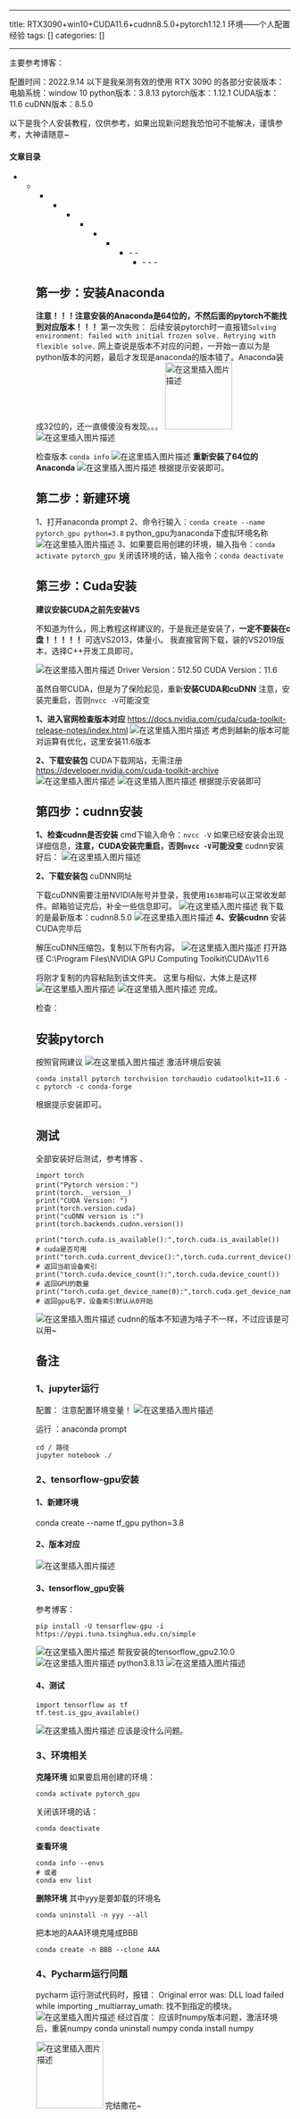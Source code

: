 
--- 
title:  RTX3090+win10+CUDA11.6+cudnn8.5.0+pytorch1.12.1 环境——个人配置经验 
tags: []
categories: [] 

---
主要参考博客： 

配置时间：2022.9.14 以下是我亲测有效的使用 RTX 3090 的各部分安装版本： 电脑系统：window 10 python版本：3.8.13 pytorch版本：1.12.1 CUDA版本：11.6 cuDNN版本：8.5.0

以下是我个人安装教程，仅供参考，如果出现新问题我恐怕可不能解决，谨慎参考，大神请随意~



#### 文章目录
- - - - - - - - <ul><li>- - <ul><li>- - - 


## 第一步：安装Anaconda

**注意！！！注意安装的Anaconda是64位的，不然后面的pytorch不能找到对应版本！！！** 第一次失败： 后续安装pytorch时一直报错`Solving environment: failed with initial frozen solve. Retrying with flexible solve.` 网上查说是版本不对应的问题，一开始一直以为是python版本的问题，最后才发现是anaconda的版本错了。Anaconda装成32位的，还一直傻傻没有发现。。。 <img src="https://img-blog.csdnimg.cn/6aa6390764d840d09f8945c544b9ba4e.jpeg" alt="在这里插入图片描述" width="120" height="120"> <img src="https://img-blog.csdnimg.cn/8430e664f3d843da9775dc899f3512aa.png" alt="在这里插入图片描述">

检查版本 `conda info` <img src="https://img-blog.csdnimg.cn/f8a9d901bd464897bd043c709e0f498e.png" alt="在这里插入图片描述"> **重新安装了64位的Anaconda** <img src="https://img-blog.csdnimg.cn/fd6460ce0801487aa938f2090c2c6c36.png" alt="在这里插入图片描述"> 根据提示安装即可。

## 第二步：新建环境

1、打开anaconda prompt 2、命令行输入：`conda create --name pytorch_gpu python=3.8` python_gpu为anaconda下虚拟环境名称 <img src="https://img-blog.csdnimg.cn/e45161a165844de385bd0becce83e09a.png" alt="在这里插入图片描述"> 3、如果要启用创建的环境，输入指令：`conda activate pytorch_gpu` 关闭该环境的话，输入指令：`conda deactivate`

## 第三步：Cuda安装

**建议安装CUDA之前先安装VS**

不知道为什么，网上教程这样建议的，于是我还是安装了，**一定不要装在c盘！！！！！** 可选VS2013，体量小。 我直接官网下载，装的VS2019版本，选择C++开发工具即可。

<img src="https://img-blog.csdnimg.cn/955d35aa44194a04b8dc64b72e456d6b.png" alt="在这里插入图片描述"> Driver Version：512.50 CUDA Version：11.6

虽然自带CUDA，但是为了保险起见，重新**安装CUDA和cuDNN** 注意，安装完重启，否则`nvcc -V`可能没变

**1、进入官网检查版本对应** https://docs.nvidia.com/cuda/cuda-toolkit-release-notes/index.html <img src="https://img-blog.csdnimg.cn/6549473ce20047109c11f5855bb37213.png" alt="在这里插入图片描述"> 考虑到越新的版本可能对运算有优化，这里安装11.6版本

**2、下载安装包** CUDA下载网站，无需注册 https://developer.nvidia.com/cuda-toolkit-archive <img src="https://img-blog.csdnimg.cn/010f3d2fb7ba48bcbacb6f3ae0be28e3.png" alt="在这里插入图片描述"> <img src="https://img-blog.csdnimg.cn/d0bf03759f81411ba5046bf2fa53409c.png?x-oss-process=image/watermark,type_ZHJvaWRzYW5zZmFsbGJhY2s,shadow_50,text_Q1NETiBAenhtXw==,size_20,color_FFFFFF,t_70,g_se,x_16" alt="在这里插入图片描述"> 根据提示安装即可

## 第四步：cudnn安装

**1、检查cudnn是否安装** cmd下输入命令：`nvcc -V` 如果已经安装会出现详细信息，**注意，CUDA安装完重启，否则`nvcc -V`可能没变** cudnn安装好后： <img src="https://img-blog.csdnimg.cn/e9e9d5a0f26e489cb80b713b3c79738e.png" alt="在这里插入图片描述">

**2、下载安装包** cuDNN网址 

下载cuDNN需要注册NVIDIA账号并登录，我使用`163邮箱`可以正常收发邮件。邮箱验证完后，补全一些信息即可。 <img src="https://img-blog.csdnimg.cn/b72bb52769b84d1dac0d3e1388269b3d.png" alt="在这里插入图片描述"> 我下载的是最新版本：cudnn8.5.0 <img src="https://img-blog.csdnimg.cn/bdfd742a94704b558b6e5672e79dadb1.png" alt="在这里插入图片描述"> **4、安装cudnn** 安装CUDA完毕后

解压cuDNN压缩包，复制以下所有内容。 <img src="https://img-blog.csdnimg.cn/1f9dd535bd64450e9b6cc76a99bc3996.png" alt="在这里插入图片描述"> 打开路径 C:\Program Files\NVIDIA GPU Computing Toolkit\CUDA\v11.6

将刚才复制的内容粘贴到该文件夹。 这里与相似，大体上是这样 <img src="https://img-blog.csdnimg.cn/6f6201059c3648338d8c6b38d0463763.png?x-oss-process=image/watermark,type_ZHJvaWRzYW5zZmFsbGJhY2s,shadow_50,text_Q1NETiBAenhtXw==,size_19,color_FFFFFF,t_70,g_se,x_16" alt="在这里插入图片描述"> <img src="https://img-blog.csdnimg.cn/ba4543e688da4a12bafc86b3774b50a0.png?x-oss-process=image/watermark,type_ZHJvaWRzYW5zZmFsbGJhY2s,shadow_50,text_Q1NETiBAenhtXw==,size_19,color_FFFFFF,t_70,g_se,x_16" alt="在这里插入图片描述"> 完成。

检查：

## 安装pytorch

按照官网建议  <img src="https://img-blog.csdnimg.cn/07fa90b57730430a825e2f507daf6071.png" alt="在这里插入图片描述"> 激活环境后安装

```
conda install pytorch torchvision torchaudio cudatoolkit=11.6 -c pytorch -c conda-forge

```

根据提示安装即可。

## 测试

全部安装好后测试，参考博客 、

```
import torch
print("Pytorch version：")
print(torch.__version__)
print("CUDA Version: ")
print(torch.version.cuda)
print("cuDNN version is :")
print(torch.backends.cudnn.version())

print("torch.cuda.is_available():",torch.cuda.is_available())           # cuda是否可用
print("torch.cuda.current_device():",torch.cuda.current_device())       # 返回当前设备索引
print("torch.cuda.device_count():",torch.cuda.device_count())           # 返回GPU的数量
print("torch.cuda.get_device_name(0):",torch.cuda.get_device_name(0))   # 返回gpu名字，设备索引默认从0开始

```

<img src="https://img-blog.csdnimg.cn/a18f302d61804295ae691ce2ed389d6b.png" alt="在这里插入图片描述"> cudnn的版本不知道为啥子不一样，不过应该是可以用~

## 备注

### 1、jupyter运行

配置： 注意配置环境变量！ <img src="https://img-blog.csdnimg.cn/fd62e881399d4898a1ceefbd2be44839.png" alt="在这里插入图片描述">

运行 ：anaconda prompt

```
cd / 路径
jupyter notebook ./

```

### 2、tensorflow-gpu安装

#### 1、新建环境

conda create --name tf_gpu python=3.8

#### 2、版本对应

<img src="https://img-blog.csdnimg.cn/c981147d26cf42e4b31bc3853d739655.png" alt="在这里插入图片描述">

#### 3、tensorflow_gpu安装

参考博客：

```
pip install -U tensorflow-gpu -i https://pypi.tuna.tsinghua.edu.cn/simple

```

<img src="https://img-blog.csdnimg.cn/3a9d2ccbb2f0448eb87277bc4c768f46.png" alt="在这里插入图片描述"> 帮我安装的tensorflow_gpu2.10.0 <img src="https://img-blog.csdnimg.cn/cdb9f1b1f2fd4f5595e9aed8e3c90d1c.png" alt="在这里插入图片描述"> python3.8.13 <img src="https://img-blog.csdnimg.cn/aea29fcc54ad46f7bc5d9dfc028b36f8.png" alt="在这里插入图片描述">

#### 4、测试

```
import tensorflow as tf
tf.test.is_gpu_available()

```

<img src="https://img-blog.csdnimg.cn/02e636cec5ec405ba1fa5412eb433689.png" alt="在这里插入图片描述"> 应该是没什么问题。

### 3、环境相关

**克隆环境** 如果要启用创建的环境：

```
conda activate pytorch_gpu

```

关闭该环境的话：

```
conda deactivate

```

**查看环境**

```
conda info --envs
# 或者
conda env list

```

**删除环境** 其中yyy是要卸载的环境名

```
conda uninstall -n yyy --all 

```

把本地的AAA环境克隆成BBB

```
conda create -n BBB --clone AAA

```

### 4、Pycharm运行问题

pycharm 运行测试代码时，报错： Original error was: DLL load failed while importing _multiarray_umath: 找不到指定的模块。 <img src="https://img-blog.csdnimg.cn/04952709ccf1445b8edd315cc7c0aa26.png" alt="在这里插入图片描述"> 经过百度： 应该时numpy版本问题，激活环境后，重装numpy conda uninstall numpy conda install numpy

<img src="https://img-blog.csdnimg.cn/988eadcd930c4d628592da2573160ee6.jpeg" alt="在这里插入图片描述" width="120" height="120"> 完结撒花~

